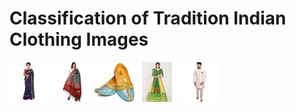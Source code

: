  Classification of Tradition Indian Clothing Images
==============================
![Saree](images_for_readme/smaller_saree.jpeg#left)  ![dupatta><](images_for_readme/dupatta1.jpeg)  ![mojaris<](images_for_readme/mojaris.jpeg)   ![gown](images_for_readme/3506.jpeg#left)          ![Nehru<](images_for_readme/6890.jpeg)
